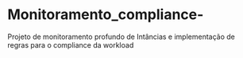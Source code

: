 # Monitoramento_compliance-
Projeto de monitoramento profundo de Intâncias e implementação de regras para o compliance da workload 
